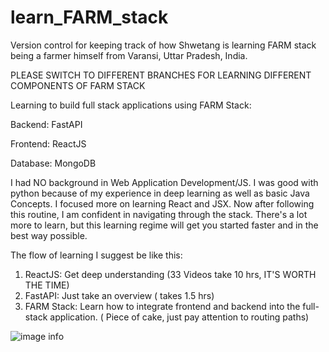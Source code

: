 # learn_FARM_stack

Version control for keeping track of how Shwetang is learning FARM stack being a farmer himself from Varansi, Uttar Pradesh, India.

PLEASE SWITCH TO DIFFERENT BRANCHES FOR LEARNING DIFFERENT COMPONENTS OF FARM STACK

Learning to build full stack applications using FARM Stack:

Backend: FastAPI

Frontend: ReactJS

Database: MongoDB

I had NO background in Web Application Development/JS. I was good with python because of my experience in deep learning as well as basic Java Concepts. I focused more on learning React and JSX. Now after following this routine, I am confident in navigating through the stack. There's a lot more to learn, but this learning regime will get you started faster and in the best way possible.

The flow of learning I suggest be like this:

1. ReactJS: Get deep understanding (33 Videos take 10 hrs, IT'S WORTH THE TIME)
2. FastAPI: Just take an overview ( takes 1.5 hrs)
3. FARM Stack: Learn how to integrate frontend and backend into the full-stack application. ( Piece of cake, just pay attention to routing paths)

![image info](./farm.png)
